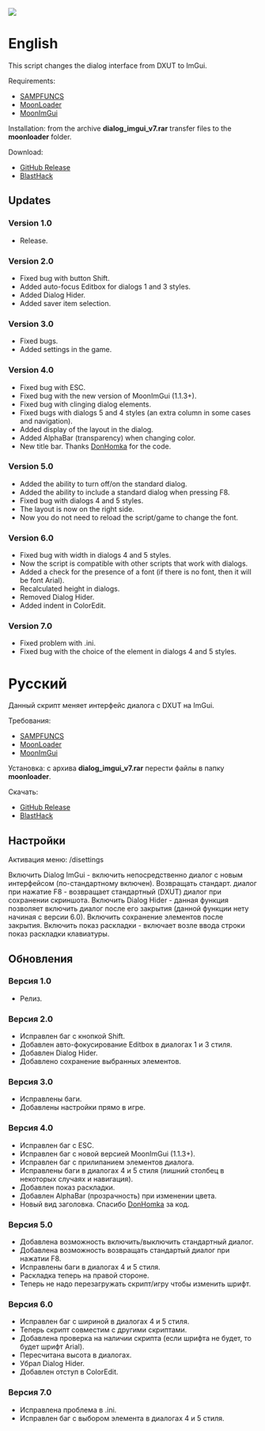![](https://media.discordapp.net/attachments/447759797400633377/560445767991558175/dialogimguiv5.png)

# English

This script changes the dialog interface from DXUT to ImGui.

Requirements:
* [SAMPFUNCS](https://blast.hk/threads/17/)
* [MoonLoader](https://blast.hk/threads/13305/)
* [MoonImGui](https://blast.hk/threads/19292/)

Installation: from the archive **dialog_imgui_v7.rar** transfer files to the **moonloader** folder.

Download:
* [GitHub Release](https://github.com/imring/dialog-imgui-lua/releases/latest)
* [BlastHack](https://blast.hk/threads/32007/)

## Updates

### Version 1.0
* Release.

### Version 2.0
* Fixed bug with button Shift.
* Added auto-focus Editbox for dialogs 1 and 3 styles.
* Added Dialog Hider.
* Added saver item selection.

### Version 3.0
* Fixed bugs.
* Added settings in the game.

### Version 4.0
* Fixed bug with ESC.
* Fixed bug with the new version of MoonImGui (1.1.3+).
* Fixed bug with clinging dialog elements.
* Fixed bugs with dialogs 5 and 4 styles (an extra column in some cases and navigation).
* Added display of the layout in the dialog.
* Added AlphaBar (transparency) when changing color.
* New title bar. Thanks [DonHomka](https://github.com/DonHomka) for the code.

### Version 5.0
* Added the ability to turn off/on the standard dialog.
* Added the ability to include a standard dialog when pressing F8.
* Fixed bug with dialogs 4 and 5 styles.
* The layout is now on the right side.
* Now you do not need to reload the script/game to change the font.

### Version 6.0
* Fixed bug with width in dialogs 4 and 5 styles.
* Now the script is compatible with other scripts that work with dialogs.
* Added a check for the presence of a font (if there is no font, then it will be font Arial).
* Recalculated height in dialogs.
* Removed Dialog Hider.
* Added indent in ColorEdit.

### Version 7.0
* Fixed problem with .ini.
* Fixed bug with the choice of the element in dialogs 4 and 5 styles.

# Русский

Данный скрипт меняет интерфейс диалога с DXUT на ImGui.

Требования:
* [SAMPFUNCS](https://blast.hk/threads/17/)
* [MoonLoader](https://blast.hk/threads/13305/)
* [MoonImGui](https://blast.hk/threads/19292/)

Установка: с архива **dialog_imgui_v7.rar** перести файлы в папку **moonloader**.

Скачать:
* [GitHub Release](https://github.com/imring/dialog-imgui-lua/releases/latest)
* [BlastHack](https://blast.hk/threads/32007/)

## Настройки
Активация меню: /disettings

Включить Dialog ImGui - включить непосредственно диалог с новым интерфейсом (по-стандартному включен).
Возвращать стандарт. диалог при нажатие F8 - возвращает стандартный (DXUT) диалог при сохранении скриншота.
Включить Dialog Hider - данная функция позволяет включить диалог после его закрытия (данной функции нету начиная с версии 6.0).
Включить сохранение элементов после закрытия.
Включить показ раскладки - включает возле ввода строки показ раскладки клавиатуры.

## Обновления

### Версия 1.0
* Релиз.

### Версия 2.0
* Исправлен баг с кнопкой Shift.
* Добавлен авто-фокусирование Editbox в диалогах 1 и 3 стиля.
* Добавлен Dialog Hider.
* Добавлено сохранение выбранных элементов.

### Версия 3.0
* Исправлены баги.
* Добавлены настройки прямо в игре.

### Версия 4.0
* Исправлен баг с ESC.
* Исправлен баг с новой версией MoonImGui (1.1.3+).
* Исправлен баг с прилипанием элементов диалога.
* Исправлены баги в диалогах 4 и 5 стиля (лишний столбец в некоторых случаях и навигация).
* Добавлен показ раскладки.
* Добавлен AlphaBar (прозрачность) при изменении цвета.
* Новый вид заголовка. Спасибо [DonHomka](https://github.com/DonHomka) за код.

### Версия 5.0
* Добавлена возможность включить/выключить стандартный диалог.
* Добавлена возможность возвращать стандартый диалог при нажатии F8.
* Исправлены баги в диалогах 4 и 5 стиля.
* Раскладка теперь на правой стороне.
* Теперь не надо перезагружать скрипт/игру чтобы изменить шрифт.

### Версия 6.0
* Исправлен баг с шириной в диалогах 4 и 5 стиля.
* Теперь скрипт совместим с другими скриптами.
* Добавлена проверка на наличии скрипта (если шрифта не будет, то будет шрифт Arial).
* Пересчитана высота в диалогах.
* Убрал Dialog Hider.
* Добавлен отступ в ColorEdit.

### Версия 7.0
* Исправлена проблема в .ini.
* Исправлен баг с выбором элемента в диалогах 4 и 5 стиля.
